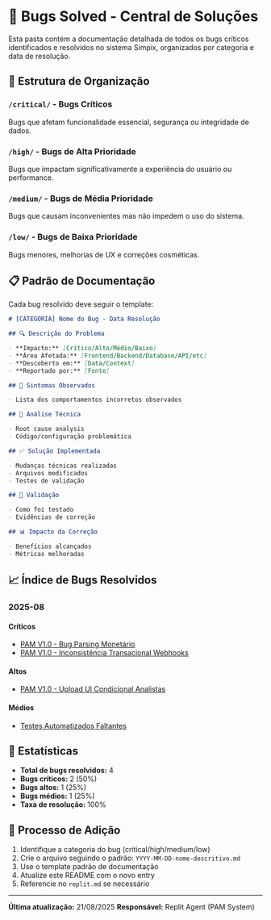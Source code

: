 # 🐛 Bugs Solved - Central de Soluções

Esta pasta contém a documentação detalhada de todos os bugs críticos identificados e resolvidos no sistema Simpix, organizados por categoria e data de resolução.

## 📁 Estrutura de Organização

### `/critical/` - Bugs Críticos

Bugs que afetam funcionalidade essencial, segurança ou integridade de dados.

### `/high/` - Bugs de Alta Prioridade

Bugs que impactam significativamente a experiência do usuário ou performance.

### `/medium/` - Bugs de Média Prioridade

Bugs que causam inconvenientes mas não impedem o uso do sistema.

### `/low/` - Bugs de Baixa Prioridade

Bugs menores, melhorias de UX e correções cosméticas.

## 📋 Padrão de Documentação

Cada bug resolvido deve seguir o template:

```markdown
# [CATEGORIA] Nome do Bug - Data Resolução

## 🔍 Descrição do Problema

- **Impacto:** [Crítico/Alto/Médio/Baixo]
- **Área Afetada:** [Frontend/Backend/Database/API/etc]
- **Descoberto em:** [Data/Context]
- **Reportado por:** [Fonte]

## 🚨 Sintomas Observados

- Lista dos comportamentos incorretos observados

## 🔬 Análise Técnica

- Root cause analysis
- Código/configuração problemática

## ✅ Solução Implementada

- Mudanças técnicas realizadas
- Arquivos modificados
- Testes de validação

## 🧪 Validação

- Como foi testado
- Evidências de correção

## 📊 Impacto da Correção

- Benefícios alcançados
- Métricas melhoradas
```

## 📈 Índice de Bugs Resolvidos

### 2025-08

#### Críticos

- [PAM V1.0 - Bug Parsing Monetário](./critical/2025-08-21-parsing-monetario-multiplicacao-100x.md)
- [PAM V1.0 - Inconsistência Transacional Webhooks](./critical/2025-08-20-transacao-atomica-webhooks.md)

#### Altos

- [PAM V1.0 - Upload UI Condicional Analistas](./high/2025-08-20-upload-ui-role-analista.md)

#### Médios

- [Testes Automatizados Faltantes](./medium/2025-08-21-testes-pre-approval-service.md)

## 🎯 Estatísticas

- **Total de bugs resolvidos:** 4
- **Bugs críticos:** 2 (50%)
- **Bugs altos:** 1 (25%)
- **Bugs médios:** 1 (25%)
- **Taxa de resolução:** 100%

## 🔄 Processo de Adição

1. Identifique a categoria do bug (critical/high/medium/low)
2. Crie o arquivo seguindo o padrão: `YYYY-MM-DD-nome-descritivo.md`
3. Use o template padrão de documentação
4. Atualize este README com o novo entry
5. Referencie no `replit.md` se necessário

---

**Última atualização:** 21/08/2025
**Responsável:** Replit Agent (PAM System)
